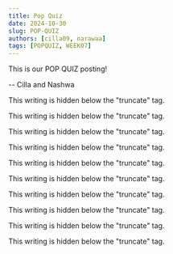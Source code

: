 ```yaml
---
title: Pop Quiz
date: 2024-10-30
slug: POP-QUIZ
authors: [cilla09, narawaa]
tags: [POPQUIZ, WEEK07]
---
```


This is our POP QUIZ posting!

-- Cilla and Nashwa

<!--truncate-->

This writing is hidden below the "truncate" tag.

This writing is hidden below the "truncate" tag.

This writing is hidden below the "truncate" tag.

This writing is hidden below the "truncate" tag.

This writing is hidden below the "truncate" tag.

This writing is hidden below the "truncate" tag.

This writing is hidden below the "truncate" tag.

This writing is hidden below the "truncate" tag.

This writing is hidden below the "truncate" tag.

This writing is hidden below the "truncate" tag.
